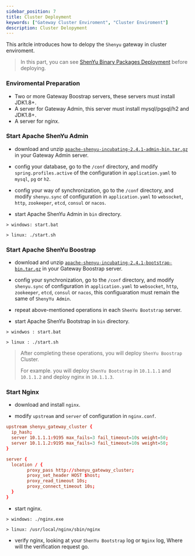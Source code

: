 ```yaml
---
sidebar_position: 7
title: Cluster Deployment
keywords: ["Gateway Cluster Enviroment", "Cluster Enviroment"]
description: Cluster Delopyment
---
```


This aritcle introduces how to delopy the `Shenyu` gateway in cluster enviroment.

> In this part, you can see  [ShenYu Binary Packages Deployment](./deployment-package.md) before deploying.

### Enviromental Preparation

* Two or more Gateway Boostrap servers, these servers must install JDK1.8+.
* A server for Gateway Admin, this server must install mysql/pgsql/h2 and JDK1.8+.
* A server for nginx.

### Start Apache ShenYu Admin

* download and unzip [`apache-shenyu-incubating-2.4.1-admin-bin.tar.gz`](https://archive.apache.org/dist/incubator/shenyu/2.4.1/apache-shenyu-incubating-2.4.1-admin-bin.tar.gz) in your Gateway Admin server.

* config your database, go to the `/conf` directory, and  modify `spring.profiles.active` of the configuration in `application.yaml` to `mysql`, `pg` or `h2`.

* config your way of synchronization, go to the `/conf` directory, and modify `shenyu.sync` of configuration in `application.yaml` to `websocket`, `http`, `zookeeper`, `etcd`, `consul` or `nacos`.

* start Apache ShenYu Admin in `bin` directory.

```
> windows: start.bat 

> linux: ./start.sh 
```

### Start Apache ShenYu Boostrap

* download and unzip [`apache-shenyu-incubating-2.4.1-bootstrap-bin.tar.gz`](https://archive.apache.org/dist/incubator/shenyu/2.4.1/apache-shenyu-incubating-2.4.1-bootstrap-bin.tar.gz) in your Gateway Boostrap server.

* config your synchronization, go to the `/conf` directory, and modify `shenyu.sync` of configuration in `application.yaml` to `websocket`, `http`, `zookeeper`, `etcd`, `consul` or `nacos`, this configuaration must remain the same of `ShenyYu Admin`.

* repeat above-mentioned operations in each `ShenYu Bootstrap` server.

* start Apache ShenYu Bootstrap in `bin` directory.

```
> windwos : start.bat 

> linux : ./start.sh 
```

> After completing these operations, you will deploy `ShenYu Boostrap` Cluster.
>
> For example. you will deploy `ShenYu Bootstrap` in `10.1.1.1` and `10.1.1.2` and deploy nginx in `10.1.1.3`.

### Start Nginx

* download and install `nginx`.

* modify `upstream` and `server` of configuration in `nginx.conf`.

```conf
upstream shenyu_gateway_cluster {
  ip_hash;
  server 10.1.1.1:9195 max_fails=3 fail_timeout=10s weight=50;
  server 10.1.1.2:9195 max_fails=3 fail_timeout=10s weight=50;
}
```

```conf
server {
  location / {
		proxy_pass http://shenyu_gateway_cluster;
		proxy_set_header HOST $host;
		proxy_read_timeout 10s;
		proxy_connect_timeout 10s;
  }
}
```

* start nginx.

```
> windows: ./nginx.exe

> linux: /usr/local/nginx/sbin/nginx 
```

* verify nginx, looking at your `ShenYu Bootstrap` log or `Nginx` log, Where will the verification request go.
